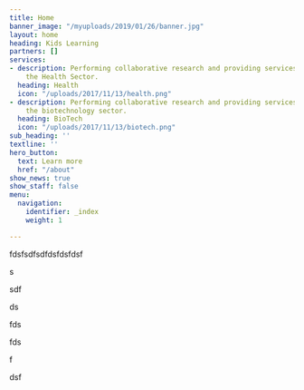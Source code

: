 ```yaml
---
title: Home
banner_image: "/myuploads/2019/01/26/banner.jpg"
layout: home
heading: Kids Learning
partners: []
services:
- description: Performing collaborative research and providing services to support
    the Health Sector.
  heading: Health
  icon: "/uploads/2017/11/13/health.png"
- description: Performing collaborative research and providing services to support
    the biotechnology sector.
  heading: BioTech
  icon: "/uploads/2017/11/13/biotech.png"
sub_heading: ''
textline: ''
hero_button:
  text: Learn more
  href: "/about"
show_news: true
show_staff: false
menu:
  navigation:
    identifier: _index
    weight: 1

---
```

fdsfsdfsdfdsfdsfdsf

s

sdf

ds

fds

fds

f

dsf